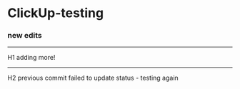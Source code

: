 # ClickUp-testing

### new edits

-----
H1 adding more!

-----
H2 previous commit failed to update status - testing again
